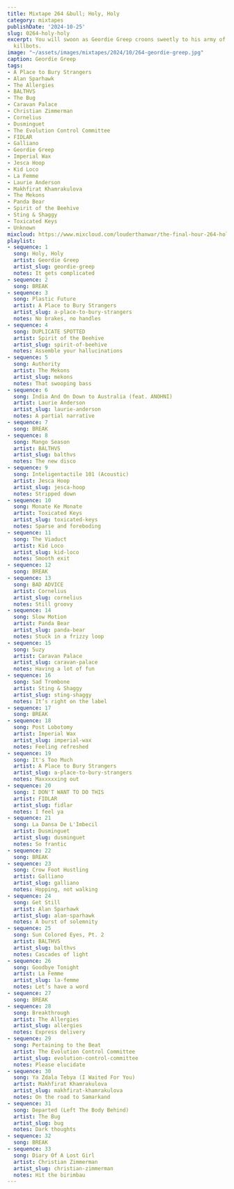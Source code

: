 ```yaml
---
title: Mixtape 264 &bull; Holy, Holy
category: mixtapes
publishDate: '2024-10-25'
slug: 0264-holy-holy
excerpt: You will swoon as Geordie Greep croons sweetly to his army of scissor-limbed
  killbots.
image: "~/assets/images/mixtapes/2024/10/264-geordie-greep.jpg"
caption: Geordie Greep
tags:
- A Place to Bury Strangers
- Alan Sparhawk
- The Allergies
- BALTHVS
- The Bug
- Caravan Palace
- Christian Zimmerman
- Cornelius
- Dusminguet
- The Evolution Control Committee
- FIDLAR
- Galliano
- Geordie Greep
- Imperial Wax
- Jesca Hoop
- Kid Loco
- La Femme
- Laurie Anderson
- Makhfirat Khamrakulova
- The Mekons
- Panda Bear
- Spirit of the Beehive
- Sting & Shaggy
- Toxicated Keys
- Unknown
mixcloud: https://www.mixcloud.com/louderthanwar/the-final-hour-264-holy-holy-2024-10-25/
playlist:
- sequence: 1
  song: Holy, Holy
  artist: Geordie Greep
  artist_slug: geordie-greep
  notes: It gets complicated
- sequence: 2
  song: BREAK
- sequence: 3
  song: Plastic Future
  artist: A Place to Bury Strangers
  artist_slug: a-place-to-bury-strangers
  notes: No brakes, no handles
- sequence: 4
  song: DUPLICATE SPOTTED
  artist: Spirit of the Beehive
  artist_slug: spirit-of-beehive
  notes: Assemble your hallucinations
- sequence: 5
  song: Authority
  artist: The Mekons
  artist_slug: mekons
  notes: That swooping bass
- sequence: 6
  song: India And On Down to Australia (feat. ANOHNI)
  artist: Laurie Anderson
  artist_slug: laurie-anderson
  notes: A partial narrative
- sequence: 7
  song: BREAK
- sequence: 8
  song: Mango Season
  artist: BALTHVS
  artist_slug: balthvs
  notes: The new disco
- sequence: 9
  song: Inteligentactile 101 (Acoustic)
  artist: Jesca Hoop
  artist_slug: jesca-hoop
  notes: Stripped down
- sequence: 10
  song: Monate Ke Monate
  artist: Toxicated Keys
  artist_slug: toxicated-keys
  notes: Sparse and foreboding
- sequence: 11
  song: The Viaduct
  artist: Kid Loco
  artist_slug: kid-loco
  notes: Smooth exit
- sequence: 12
  song: BREAK
- sequence: 13
  song: BAD ADVICE
  artist: Cornelius
  artist_slug: cornelius
  notes: Still groovy
- sequence: 14
  song: Slow Motion
  artist: Panda Bear
  artist_slug: panda-bear
  notes: Stuck in a frizzy loop
- sequence: 15
  song: Suzy
  artist: Caravan Palace
  artist_slug: caravan-palace
  notes: Having a lot of fun
- sequence: 16
  song: Sad Trombone
  artist: Sting & Shaggy
  artist_slug: sting-shaggy
  notes: It’s right on the label
- sequence: 17
  song: BREAK
- sequence: 18
  song: Post Lobotomy
  artist: Imperial Wax
  artist_slug: imperial-wax
  notes: Feeling refreshed
- sequence: 19
  song: It's Too Much
  artist: A Place to Bury Strangers
  artist_slug: a-place-to-bury-strangers
  notes: Maxxxxxing out
- sequence: 20
  song: I DON'T WANT TO DO THIS
  artist: FIDLAR
  artist_slug: fidlar
  notes: I feel ya
- sequence: 21
  song: La Dansa De L'Imbecil
  artist: Dusminguet
  artist_slug: dusminguet
  notes: So frantic
- sequence: 22
  song: BREAK
- sequence: 23
  song: Crow Foot Hustling
  artist: Galliano
  artist_slug: galliano
  notes: Hopping, not walking
- sequence: 24
  song: Get Still
  artist: Alan Sparhawk
  artist_slug: alan-sparhawk
  notes: A burst of solemnity
- sequence: 25
  song: Sun Colored Eyes, Pt. 2
  artist: BALTHVS
  artist_slug: balthvs
  notes: Cascades of light
- sequence: 26
  song: Goodbye Tonight
  artist: La Femme
  artist_slug: la-femme
  notes: Let’s have a word
- sequence: 27
  song: BREAK
- sequence: 28
  song: Breakthrough
  artist: The Allergies
  artist_slug: allergies
  notes: Express delivery
- sequence: 29
  song: Pertaining to the Beat
  artist: The Evolution Control Committee
  artist_slug: evolution-control-committee
  notes: Please elucidate
- sequence: 30
  song: Ya Zdala Tebya (I Waited For You)
  artist: Makhfirat Khamrakulova
  artist_slug: makhfirat-khamrakulova
  notes: On the road to Samarkand
- sequence: 31
  song: Departed (Left The Body Behind)
  artist: The Bug
  artist_slug: bug
  notes: Dark thoughts
- sequence: 32
  song: BREAK
- sequence: 33
  song: Diary Of A Lost Girl
  artist: Christian Zimmerman
  artist_slug: christian-zimmerman
  notes: Hit the birimbau
---
```


